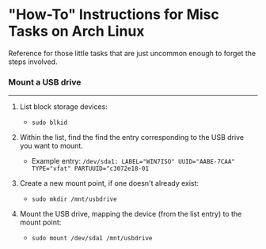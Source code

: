 # "How-To" Instructions for Misc Tasks on Arch Linux

Reference for those little tasks that are just uncommon enough to forget the steps involved.

### Mount a USB drive
---

1. List block storage devices:

    * ```sudo blkid```

2. Within the list, find the find the entry corresponding to the USB drive you want to mount.

    * Example entry: ```/dev/sda1: LABEL="WIN7ISO" UUID="AABE-7CAA" TYPE="vfat" PARTUUID="c3072e18-01```
    
3. Create a new mount point, if one doesn't already exist:

    * ```sudo mkdir /mnt/usbdrive```

4. Mount the USB drive, mapping the device (from the list entry) to the mount point:

    * ```sudo mount /dev/sda1 /mnt/usbdrive```


    
